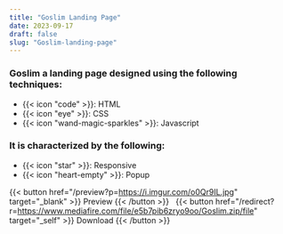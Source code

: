 ```yaml
---
title: "Goslim Landing Page"
date: 2023-09-17
draft: false
slug: "Goslim-landing-page"
---
```

### __Goslim__ a __landing page__ designed using the following techniques:
- {{< icon "code" >}}: HTML
- {{< icon "eye" >}}: CSS
- {{< icon "wand-magic-sparkles" >}}: Javascript  

### It is characterized by the following:
- {{< icon "star" >}}: Responsive
- {{< icon "heart-empty" >}}:  Popup

<!--adsense-->

{{< button href="/preview?p=https://i.imgur.com/o0Qr9IL.jpg" target="_blank" >}}
Preview
{{< /button >}} &nbsp; {{< button href="/redirect?r=https://www.mediafire.com/file/e5b7pib6zryo9oo/Goslim.zip/file" target="_self" >}}
Download
{{< /button >}}